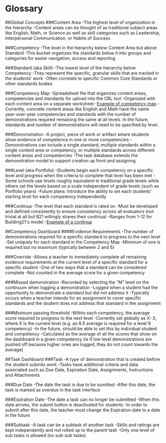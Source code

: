 # Glossary
##Global Concepts
###Content Area 
-The highest level of organization in the hierarchy
-Content areas can be thought of as traditional subject areas like English, Math, or Science as well as skill categories such as Leadership, Interpersonal Communication, or Habits of Success

###Competency
-The level in the hierarchy below Content Area but above Standard
-This bucket organizes the standards below it into groups and categories for easier navigation, access and reporting

###Standard (aka Skill)
-The lowest level of the hierarchy below Competency
-They represent the specific, granular skills that are tracked in the students’ work
-Often correlate to specific Common Core Standards or other standards bodies

###Competency Map
-Spreadsheet file that organizes content areas, competencies and standards for upload into the CBL tool
-Organized with each content area on a separate worksheet
-[Example of competency map](https://docs.google.com/spreadsheets/u/2/d/1LnjTF5i2CeQrR9EQLB0llomtkpJ_xx38oyjat8wr2_g/edit)
-Currently, concrete content areas like English and Math have the same year-over-year competencies and standards with the number of demonstrations required remaining the same at all levels. In the future, standards and number of demonstrations will need to be specified by level. 

###Demonstration
-A project, piece of work or artifact where students show evidence of competence in one or more competencies
-Demonstrations can include a single standard, multiple standards within a single content area or competency, or multiple standards across different content areas and competencies
-The task database extends the demonstration model to support creation up front and assigning 

###Level (aka Portfolio)
-Students begin each competency on a specific level and progress when the criteria to complete that level has been met
-Some schools use levels roughly equivalent to traditional grade levels while others set the levels based on a scale independent of grade levels (such as Portfolio years) 
-Future plans: Introduce the ability to set each students’ starting level for each competency independently

###Continua
-The level that each standard is rated on
-Must be developed and defined consistently to ensure consistency across all evaluators (not trivial at all but B21 willingly shares their continua)
-Ranges from 1-12 for Building21's model 
-[Example of a continua](https://docs.google.com/spreadsheets/d/1ecDsgv0X8NzjUi-0D9b2oF3tqYx-THfaHTtdSmL-2u4/edit#gid=720733250)

##Competency Dashboard
####Evidence Requirements
-The number of demonstrations required for a specific standard to progress to the next level
-Set uniquely for each standard in the Competency Map
-Minimum of one is required but no maximum (typically between 2 and 5)

###Override
-Allows a teacher to immediately complete all remaining evidence requirements at the current level of a specific standard for a specific student
-One of two ways that a standard can be considered complete
-Not counted in the average score for a given competency

###Missed demonstration
-Recorded by selecting the “M” level on the continuum when logging a demonstration
-Logged when a student had the opportunity to demonstrate a standard but did not address it
-Typically occurs when a teacher intends for an assignment to cover specific standards and the student does not address that standard in the assignment

###Minimum passing threshold
-Within each competency, the average score required to progress to the next level
-Currently set globally as X-.5, where X is the current level (e.g. an 8.5 average is required for a level 9 competency)
-In the future, should be able to set this by individual student and competency
-Calculated as the average of all the scores that show on the dashboard in a given competency (ie if low level demonstrations are pushed off because higher ones are logged, they do not count towards the average)

##Task Dashboard 
###Task
-A type of demonstration that is created before the student submits work
-Tasks have additional criteria and data associated such as Due Date, Expiration Date, Assignments, Instructions and Attachments

###Due Date
-The date the task is due to be sumitted
-After this date, the task is marked as overdue in the task interface

###Expiration Date
-The date a task can no longer be submitted
-When this date arrives, the submit button is deactivated for students 
-In order to submit after this date, the teacher must change the Expiration date to a date in the future

###Subtask
-A task can be a subtask of another task
-Skills and ratings are kept independently and not rolled up to the parent task
-Only one level of sub tasks is allowed (no sub-sub tasks)